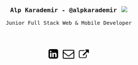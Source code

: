 <h3 align='center'><samp><strong>Alp Karademir - @alpkarademir</strong></samp> &nbsp;&nbsp;<img width="30" src="https://media1.giphy.com/media/du3J3cXyzhj75IOgvA/giphy.gif?cid=ecf05e47606xz337xsmht436z15o6q5lfdqfmid86fp0j5qc&rid=giphy.gif">
</h3> 
<p align='center'> <samp>Junior Full Stack Web & Mobile Developer</samp></p>
<br><br>
<p align='center'>
<a href="https://linkedin.com/in/alpkarademir/"><img height="26" src="https://raw.githubusercontent.com/alpkarademir/alpkarademir/master/img/linkedin.png?raw=true"></a>&nbsp;&nbsp;
<a href="mailto:alpkrdmr@gmail.com"><img height="24" src="https://raw.githubusercontent.com/alpkarademir/alpkarademir/master/img/mail.png?raw=true" alt=""></a>&nbsp;&nbsp;
<a href="http://alpkarademir.me/"><img height="27" src="https://raw.githubusercontent.com/alpkarademir/alpkarademir/master/img/external.png?raw=true" alt=""></a>
</p>
